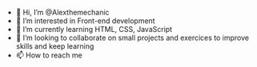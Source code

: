 - 👋 Hi, I’m @Alexthemechanic
- 👀 I’m interested in Front-end development
- 🌱 I’m currently learning HTML, CSS, JavaScript
- 💞️ I’m looking to collaborate on small projects and exercices to improve skills and keep learning
- 📫 How to reach me 

<!---
Alexthemechanic/Alexthemechanic is a ✨ special ✨ repository because its `README.md` (this file) appears on your GitHub profile.
You can click the Preview link to take a look at your changes.
--->

